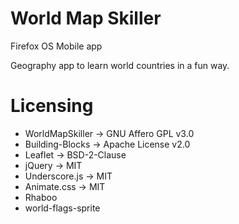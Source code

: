 World Map Skiller
=====
Firefox OS Mobile app

Geography app to learn world countries in a fun way.

Licensing
===
 * WorldMapSkiller → GNU Affero GPL v3.0
 * Building-Blocks → Apache License v2.0
 * Leaflet → BSD-2-Clause
 * jQuery → MIT
 * Underscore.js → MIT
 * Animate.css → MIT
 * Rhaboo
 * world-flags-sprite